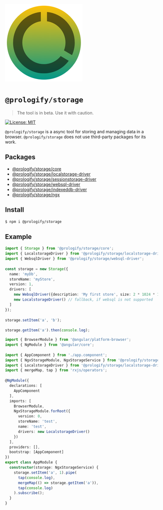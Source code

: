 ![](./images/logo.png)

# `@prologify/storage`

>The tool is in beta. Use it with caution.

[![License: MIT](https://img.shields.io/badge/License-MIT-yellow.svg)](https://opensource.org/licenses/MIT)

`@prologify/storage` is a async tool for storing and managing data in a browser. `@prologify/storage` does not use third-party packages for its work.

## Packages

- [@prologify/storage/core](https://github.com/prologify/packages/tree/master/libs/storage/core)
- [@prologify/storage/localstorage-driver](https://github.com/prologify/packages/tree/master/libs/storage/localstorage-driver)
- [@prologify/storage/sessionstorage-driver](https://github.com/prologify/packages/tree/master/libs/storage/sessionstorage-driver)
- [@prologify/storage/websql-driver](https://github.com/prologify/packages/tree/master/libs/storage/websql-driver)
- [@prologify/storage/indexeddb-driver](https://github.com/prologify/packages/tree/master/libs/storage/indexeddb-driver)
- [@prologify/storage/ngx](https://github.com/prologify/packages/tree/master/libs/storage/ngx)

## Install

```sh
$ npm i @prologify/storage

```

## Example

```typescript
import { Storage } from '@prologify/storage/core';
import { LocalstorageDriver } from '@prologify/storage/localstorage-driver';
import { WebsqlDriver } from '@prologify/storage/websql-driver';

const storage = new Storage({
  name: 'myDb',
  storeName: 'myStore',
  version: 1,
  drivers: [
    new WebsqlDriver({description: 'My first store', size: 2 * 1024 * 1024}),
    new LocalstorageDriver() // fallback, if websql is not supported
  ]
});

storage.setItem('a', 'b');

storage.getItem('a').then(console.log);

```

```typescript
import { BrowserModule } from '@angular/platform-browser';
import { NgModule } from '@angular/core';

import { AppComponent } from './app.component';
import { NgxStorageModule, NgxStorageService } from '@prologify/storage/ngx';
import { LocalstorageDriver } from '@prologify/storage/localstorage-driver';
import { mergeMap, tap } from 'rxjs/operators';

@NgModule({
  declarations: [
    AppComponent
  ],
  imports: [
    BrowserModule,
    NgxStorageModule.forRoot({
      version: 0,
      storeName: 'test',
      name: 'test',
      drivers: new LocalstorageDriver()
    })
  ],
  providers: [],
  bootstrap: [AppComponent]
})
export class AppModule {
  constructor(storage: NgxStorageService) {
    storage.setItem('a', 1).pipe(
      tap(console.log),
      mergeMap(() => storage.getItem('a')),
      tap(console.log)
    ).subscribe();
  }
}

```
